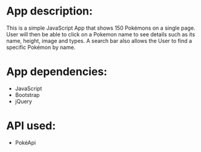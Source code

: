 # App description:
This is a simple JavaScript App that shows 150 Pokémons on a single page.
User will then be able to click on a Pokemon name to see details such as its name, height, image and types.
A search bar also allows the User to find a specific Pokémon by name.


# App dependencies:
* JavaScript
* Bootstrap
* jQuery

# API used:
* PokéApi

